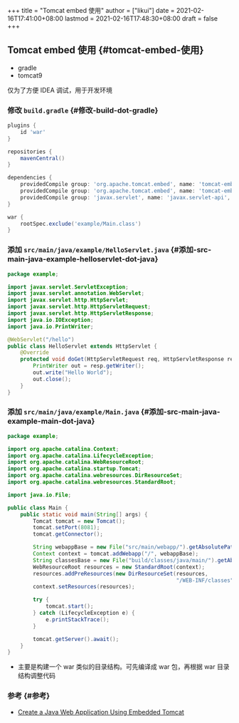 +++
title = "Tomcat embed 使用"
author = ["likui"]
date = 2021-02-16T17:41:00+08:00
lastmod = 2021-02-16T17:48:30+08:00
draft = false
+++

## Tomcat embed 使用 {#tomcat-embed-使用}

-   gradle
-   tomcat9

仅为了方便 IDEA 调试，用于开发环境


### 修改 `build.gradle` {#修改-build-dot-gradle}

```groovy
plugins {
    id 'war'
}

repositories {
    mavenCentral()
}

dependencies {
    providedCompile group: 'org.apache.tomcat.embed', name: 'tomcat-embed-core', version: '9.0.43'
    providedCompile group: 'org.apache.tomcat.embed', name: 'tomcat-embed-jasper', version: '9.0.43'
    providedCompile group: 'javax.servlet', name: 'javax.servlet-api', version: '4.0.1'
}

war {
    rootSpec.exclude('example/Main.class')
}
```


### 添加 `src/main/java/example/HelloServlet.java` {#添加-src-main-java-example-helloservlet-dot-java}

```java
package example;

import javax.servlet.ServletException;
import javax.servlet.annotation.WebServlet;
import javax.servlet.http.HttpServlet;
import javax.servlet.http.HttpServletRequest;
import javax.servlet.http.HttpServletResponse;
import java.io.IOException;
import java.io.PrintWriter;

@WebServlet("/hello")
public class HelloServlet extends HttpServlet {
    @Override
    protected void doGet(HttpServletRequest req, HttpServletResponse resp) throws ServletException, IOException {
        PrintWriter out = resp.getWriter();
        out.write("Hello World");
        out.close();
    }
}
```


### 添加 `src/main/java/example/Main.java` {#添加-src-main-java-example-main-dot-java}

```java
package example;

import org.apache.catalina.Context;
import org.apache.catalina.LifecycleException;
import org.apache.catalina.WebResourceRoot;
import org.apache.catalina.startup.Tomcat;
import org.apache.catalina.webresources.DirResourceSet;
import org.apache.catalina.webresources.StandardRoot;

import java.io.File;

public class Main {
    public static void main(String[] args) {
        Tomcat tomcat = new Tomcat();
        tomcat.setPort(8081);
        tomcat.getConnector();

        String webappBase = new File("src/main/webapp/").getAbsolutePath();
        Context context = tomcat.addWebapp("/", webappBase);
        String classesBase = new File("build/classes/java/main/").getAbsolutePath();
        WebResourceRoot resources = new StandardRoot(context);
        resources.addPreResources(new DirResourceSet(resources,
                                                     "/WEB-INF/classes", classesBase, "/"));
        context.setResources(resources);

        try {
            tomcat.start();
        } catch (LifecycleException e) {
            e.printStackTrace();
        }

        tomcat.getServer().await();
    }
}
```

-   主要是构建一个 war 类似的目录结构。可先编译成 war 包，再根据 war 目录结构调整代码


### 参考 {#参考}

-   [Create a Java Web Application Using Embedded Tomcat](https://devcenter.heroku.com/articles/create-a-java-web-application-using-embedded-tomcat)
